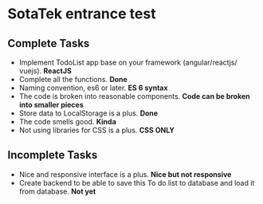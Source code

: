 # SotaTek entrance test

## Complete Tasks
- Implement TodoList app base on your framework (angular/reactjs/ vuejs). **ReactJS**
- Complete all the functions. **Done**
- Naming convention, es6 or later. **ES 6 syntax**
- The code is broken into reasonable components. **Code can be broken into smaller pieces**
- Store data to LocalStorage is a plus. **Done**
- The code smells good. **Kinda**
- Not using libraries for CSS is a plus. **CSS ONLY**

## Incomplete Tasks
- Nice and responsive interface is a plus. **Nice but not responsive**
- Create backend to be able to save this To do list to database and load it from database. **Not yet**